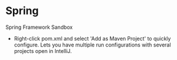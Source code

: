 # Spring
Spring Framework Sandbox

- Right-click pom.xml and select 'Add as Maven Project' to quickly configure. Lets you have multiple run configurations with several projects open in IntelliJ.